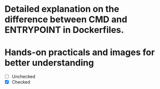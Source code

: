 # Detailed explanation on the difference between CMD and ENTRYPOINT in Dockerfiles.

# Hands-on practicals and images for better understanding

- [ ] Unchecked
- [x] Checked
